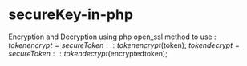 # secureKey-in-php
Encryption and Decryption using php open_ssl
method to use :
$tokenencrypt = secureToken::tokenencrypt($token);
$tokendecrypt = secureToken::tokendecrypt($encryptedtoken);
